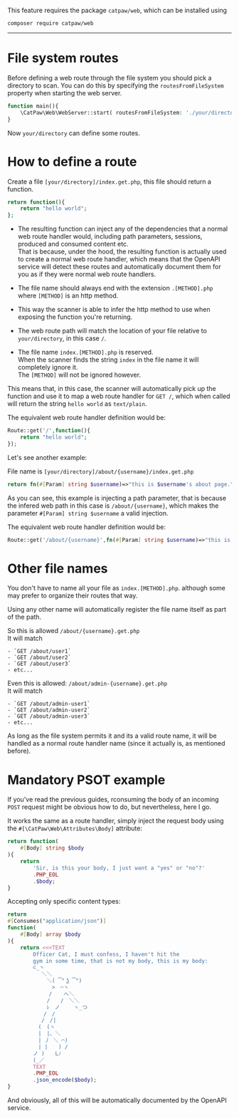 This feature requires the package `catpaw/web`, which can be installed using<br/>
```
composer require catpaw/web
```
<hr/>

# File system routes

Before defining a web route through the file system you should pick a directory to scan.
You can do this by specifying the `routesFromFileSystem` property when starting the web server.
```php
function main(){
    \CatPaw\Web\WebServer::start( routesFromFileSystem: './your/directory' );
}
```
Now `your/directory` can define some routes.

# How to define a route

Create a file `[your/directory]/index.get.php`, this file should return a function.
```php
return function(){
    return "hello world";
};
```

- The resulting function can inject any of the dependencies that a normal web route handler would, including path parameters, sessions, produced and consumed content etc.<br/>
  That is because, under the hood, the resulting function is actually used to create a normal web route handler, which means that the OpenAPI service will detect these routes and automatically document them for you as if they were normal web route handlers.

- The file name should always end with the extension `.[METHOD].php` where `[METHOD]` is an http method.

- This way the scanner is able to infer the http method to use when exposing the function you're returning.

- The web route path will match the location of your file relative to `your/directory`, in this case `/`.

- The file name `index.[METHOD].php` is reserved.<br/>
  When the scanner finds the string `index` in the file name it will completely ignore it.<br/>
  The `[METHOD]` will not be ignored however.

This means that, in this case, the scanner will automatically pick up the function and use it to map a web route handler for `GET /`, which when called will return the string `hello world` as `text/plain`.

The equivalent web route handler definition would be:

```php
Route::get('/',function(){
    return "hello world";
});
```

Let's see another example:

File name is `[your/directory]/about/{username}/index.get.php`

```php
return fn(#[Param] string $username)=>"this is $username's about page.";
```

As you can see, this example is injecting a path parameter, that is because the infered web path in this case is `/about/{username}`, which makes the parameter `#[Param] string $username` a valid injection.

The equivalent web route handler definition would be:

```php
Route::get('/about/{username}',fn(#[Param] string $username)=>"this is $username's about page.");
```

# Other file names

You don't have to name all your file as `index.[METHOD].php`. although some may prefer to organize their routes that way.


Using any other name will automatically register the file name itself as part of the path.

So this is allowed `/about/{username}.get.php`<br/>
It will match 

    - `GET /about/user1`
    - `GET /about/user2`
    - `GET /about/user3`
    - etc...

Even this is allowed: `/about/admin-{username}.get.php`<br/>
It will match

    - `GET /about/admin-user1`
    - `GET /about/admin-user2`
    - `GET /about/admin-user3`
    - etc...

As long as the file system permits it and its a valid route name, it will be handled as a normal route handler name (since it actually is, as mentioned before).

# Mandatory PSOT example

If you've read the previous guides, rconsuming the body of an incoming `POST` request might be obvious how to do, but nevertheless, here I go.

It works the same as a route handler, simply inject the request body using the `#[\CatPaw\Web\Attributes\Body]` attribute:

```php
return function(
    #[Body] string $body
){
    return 
        'Sir, is this your body, I just want a "yes" or "no"?'
        .PHP_EOL
        .$body;
}
```
Accepting only specific content types:

```php
return 
#[Consumes("application/json")]
function(
    #[Body] array $body
){
    return <<<TEXT
        Officer Cat, I must confess, I haven't hit the 
        gym in some time, that is not my body, this is my body:
        ⊂_ヽ
        　 ＼＼
        　　 ＼( ͡° ͜ʖ ͡°)
        　　　 >　⌒ヽ
        　　　/ 　 へ＼
        　　 /　　/　＼＼
        　　 ﾚ　ノ　　 ヽ_つ
        　　/　/
        　 /　/|
        　(　(ヽ
        　|　|、＼
        　| 丿 ＼ ⌒)
        　| |　　) /
        ノ )　　Lﾉ
        (_／
        TEXT
        .PHP_EOL
        .json_encode($body);
}
```

And obviously, all of this will be automatically documented by the OpenAPI service.